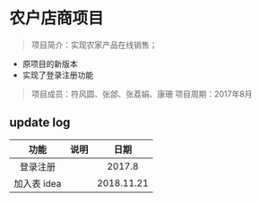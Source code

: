 # 农户店商项目

> 项目简介：实现农家产品在线销售；
- 原项目的新版本
- 实现了登录注册功能

>项目成员：符风圆、张郃、张荔娟、康珊
>项目周期：2017年8月

## update log

| 功能 | 说明   |日期|
|:--:|:--:|:--:|
|登录注册   |   | 2017.8|
|加入表 idea   ||2018.11.21|
